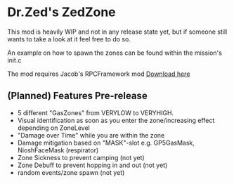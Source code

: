 # Dr.Zed's ZedZone

This mod is heavily WIP and not in any release state yet, but if someone still wants to take a look at it feel free to do so.

An example on how to spawn the zones can be found within the mission's init.c

The mod requires Jacob's RPCFramework mod
[Download here](https://github.com/Jacob-Mango/DayZ-RPCFramework/releases/tag/1.0)


## (Planned) Features Pre-release

  - 5 different "GasZones" from VERYLOW to VERYHIGH.
  - Visual identification as soon as you enter the zone/increasing effect depending on ZoneLevel
  - "Damage over Time" while you are within the zone
  - Damage mitigation based on "MASK"-slot e.g. GP5GasMask, NioshFaceMask (respirator)
  - Zone Sickness to prevent camping (not yet)
  - Zone Debuff to prevent hopping in and out (not yet)
  - random events/zone spawn (not yet)